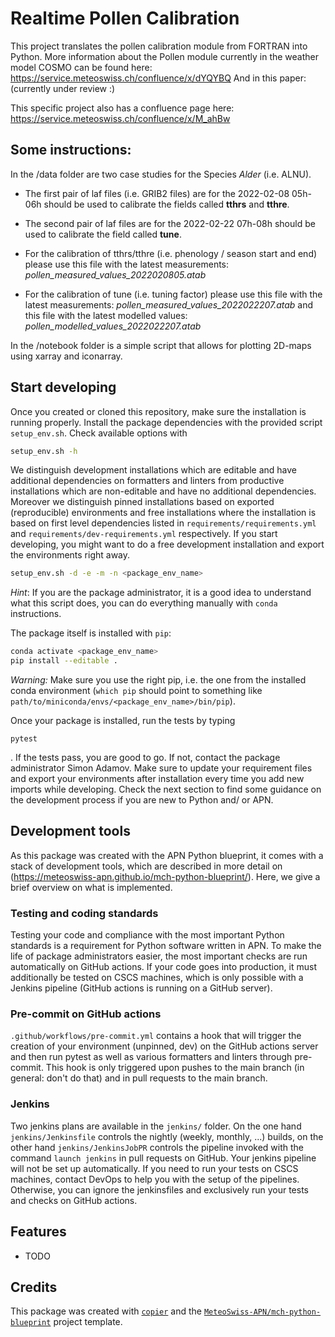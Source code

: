 # Realtime Pollen Calibration

This project translates the pollen calibration module from FORTRAN into Python.
More information about the Pollen module currently in the weather model COSMO can be found here:
https://service.meteoswiss.ch/confluence/x/dYQYBQ
And in this paper: (currently under review :)

This specific project also has a confluence page here:
https://service.meteoswiss.ch/confluence/x/M_ahBw
## Some instructions:
In the /data folder are two case studies for the Species *Alder* (i.e. ALNU).
- The first pair of laf files (i.e. GRIB2 files) are for the 2022-02-08 05h-06h should be used to calibrate the fields called **tthrs** and **tthre**.
- The second pair of laf files are for the 2022-02-22 07h-08h should be used to calibrate the field called **tune**.

- For the calibration of tthrs/tthre (i.e. phenology / season start and end) please use this file with the latest measurements: *pollen_measured_values_2022020805.atab*
- For the calibration of tune (i.e. tuning factor) please use this file with the latest measurements: *pollen_measured_values_2022022207.atab* and this file with the latest modelled values: *pollen_modelled_values_2022022207.atab*

In the /notebook folder is a simple script that allows for plotting 2D-maps using xarray and iconarray.

## Start developing

Once you created or cloned this repository, make sure the installation is running properly. Install the package dependencies with the provided script `setup_env.sh`.
Check available options with
```bash
setup_env.sh -h
```
We distinguish development installations which are editable and have additional dependencies on formatters and linters from productive installations which are non-editable
and have no additional dependencies. Moreover we distinguish pinned installations based on exported (reproducible) environments and free installations where the installation
is based on first level dependencies listed in `requirements/requirements.yml` and `requirements/dev-requirements.yml` respectively. If you start developing, you might want to do a free
development installation and export the environments right away.
```bash
setup_env.sh -d -e -m -n <package_env_name>
```
*Hint*: If you are the package administrator, it is a good idea to understand what this script does, you can do everything manually with `conda` instructions.

The package itself is installed with `pip`:
```bash
conda activate <package_env_name>
pip install --editable .
```
*Warning:* Make sure you use the right pip, i.e. the one from the installed conda environment (`which pip` should point to something like `path/to/miniconda/envs/<package_env_name>/bin/pip`).

Once your package is installed, run the tests by typing
```
pytest
```
. If the tests pass, you are good to go. If not, contact the package administrator Simon Adamov. Make sure to update your requirement files and export your environments after installation
every time you add new imports while developing. Check the next section to find some guidance on the development process if you are new to Python and/ or APN.


## Development tools

As this package was created with the APN Python blueprint, it comes with a stack of development tools, which are described in more detail on
(https://meteoswiss-apn.github.io/mch-python-blueprint/). Here, we give a brief overview on what is implemented.

### Testing and coding standards
Testing your code and compliance with the most important Python standards is a requirement for Python software written in APN. To make the life of package
administrators easier, the most important checks are run automatically on GitHub actions. If your code goes into production, it must additionally be tested on CSCS
machines, which is only possible with a Jenkins pipeline (GitHub actions is running on a GitHub server).

### Pre-commit on GitHub actions
`.github/workflows/pre-commit.yml` contains a hook that will trigger the creation of your environment (unpinned, dev) on the GitHub actions server and
then run pytest as well as various formatters and linters through pre-commit. This hook is only triggered upon pushes to the main branch (in general: don't do that)
and in pull requests to the main branch.

### Jenkins
Two jenkins plans are available in the `jenkins/` folder. On the one hand `jenkins/Jenkinsfile` controls the nightly (weekly, monthly, ...) builds, on the other hand
`jenkins/JenkinsJobPR` controls the pipeline invoked with the command `launch jenkins` in pull requests on GitHub. Your jenkins pipeline will not be set up
automatically. If you need to run your tests on CSCS machines, contact DevOps to help you with the setup of the pipelines. Otherwise, you can ignore the jenkinsfiles
and exclusively run your tests and checks on GitHub actions.


## Features

- TODO

## Credits

This package was created with [`copier`](https://github.com/copier-org/copier) and the [`MeteoSwiss-APN/mch-python-blueprint`](https://meteoswiss-apn.github.io/mch-python-blueprint/) project template.
